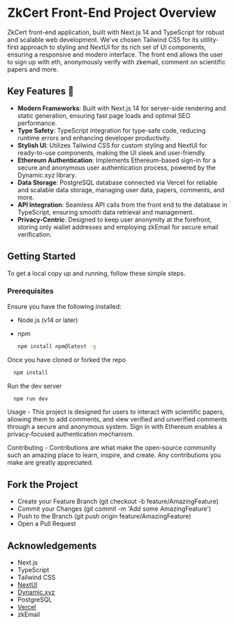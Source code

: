 #  ZkCert Front-End Project Overview

ZkCert front-end application, built with Next.js 14 and TypeScript for robust and scalable web development. We've chosen Tailwind CSS for its utility-first approach to styling and NextUI for its rich set of UI components, ensuring a responsive and modern interface. The front end allows the user to sign up with eth, anonymously verify with zkemail, comment on scientific papers and more.

## Key Features 🔑

- **Modern Frameworks**: Built with Next.js 14 for server-side rendering and static generation, ensuring fast page loads and optimal SEO performance.
- **Type Safety**: TypeScript integration for type-safe code, reducing runtime errors and enhancing developer productivity.
- **Stylish UI**: Utilizes Tailwind CSS for custom styling and NextUI for ready-to-use components, making the UI sleek and user-friendly.
- **Ethereum Authentication**: Implements Ethereum-based sign-in for a secure and anonymous user authentication process, powered by the Dynamic.xyz library.
- **Data Storage**: PostgreSQL database connected via Vercel for reliable and scalable data storage, managing user data, papers, comments, and more.
- **API Integration**: Seamless API calls from the front end to the database in TypeScript, ensuring smooth data retrieval and management.
- **Privacy-Centric**: Designed to keep user anonymity at the forefront, storing only wallet addresses and employing zkEmail for secure email verification.

## Getting Started

To get a local copy up and running, follow these simple steps.

### Prerequisites

Ensure you have the following installed:
- Node.js (v14 or later)
- npm

  ```sh
  npm install npm@latest -g

Once you have cloned or forked the repo 

```bash
  npm install 
```

Run the dev server
```bash
  npm run dev
```
Usage -
This project is designed for users to interact with scientific papers, allowing them to add comments, and view verified and unverified comments through a secure and anonymous system. Sign in with Ethereum enables a privacy-focused authentication mechanism.

Contributing -
Contributions are what make the open-source community such an amazing place to learn, inspire, and create. Any contributions you make are greatly appreciated.

## Fork the Project 

- Create your Feature Branch (git checkout -b feature/AmazingFeature)
- Commit your Changes (git commit -m 'Add some AmazingFeature')
- Push to the Branch (git push origin feature/AmazingFeature)
- Open a Pull Request

## Acknowledgements
- Next.js
- TypeScript
- Tailwind CSS
- [NextUI](https://nextui.org/)
- [Dynamic.xyz](https://www.dynamic.xyz/)
- PostgreSQL
- [Vercel](https://vercel.com/)
- zkEmail
